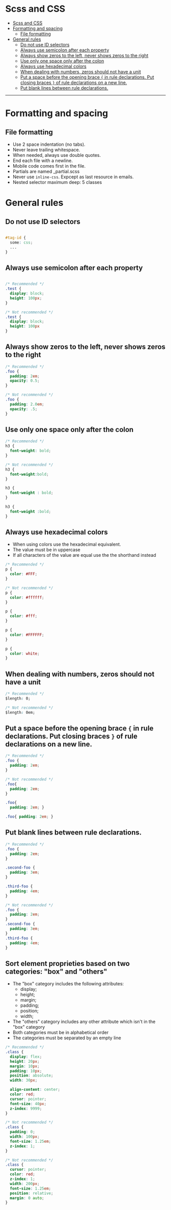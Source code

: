 Scss and CSS
====

- [Scss and CSS](#scss-and-css)
- [Formatting and spacing](#formatting-and-spacing)
  - [File formatting](#file-formatting)
- [General rules](#general-rules)
  - [Do not use ID selectors](#do-not-use-id-selectors)
  - [Always use semicolon after each property](#always-use-semicolon-after-each-property)
  - [Always show zeros to the left, never shows zeros to the right](#always-show-zeros-to-the-left-never-shows-zeros-to-the-right)
  - [Use only one space only after the colon](#use-only-one-space-only-after-the-colon)
  - [Always use hexadecimal colors](#always-use-hexadecimal-colors)
  - [When dealing with numbers, zeros should not have a unit](#when-dealing-with-numbers-zeros-should-not-have-a-unit)
  - [Put a space before the opening brace `{` in rule declarations. Put closing braces `}` of rule declarations on a new line.](#put-a-space-before-the-opening-brace--in-rule-declarations-put-closing-braces--of-rule-declarations-on-a-new-line)
  - [Put blank lines between rule declarations.](#put-blank-lines-between-rule-declarations)

---------------------------------------------

# Formatting and spacing
## File formatting
* Use 2 space indentation (no tabs).
* Never leave trailing whitespace.
* When needed, always use double quotes.
* End each file with a newline.
* Mobile code comes first in the file.
* Partials are named _partial.scss
* Never use `inline-css`. Expcept as last resource in emails.
* Nested selector maximum deep: 5 classes

# General rules

## Do not use ID selectors
```css

#tag-id {
  some: css;
  ...
}

```
## Always use semicolon after each property
```css

/* Recommended */
.test {
  display: block;
  height: 100px;
}

/* Not recommended */
.test {
  display: block;
  height: 100px
}

```

## Always show zeros to the left, never shows zeros to the right

```css
/* Recommended */
.foo {
  padding: 2em;
  opacity: 0.5;
}

/* Not recommended */
.foo {
  padding: 2.0em;
  opacity: .5;
}
```

## Use only one space only after the colon

```css
/* Recommended */
h3 {
  font-weight: bold;
}

/* Not recommended */
h3 {
  font-weight:bold;
}

h3 {
  font-weight : bold;
}

h3 {
  font-weight :bold;
}
```

## Always use hexadecimal colors
* When using colors use the hexadecimal equivalent.
* The value must be in uppercase
* If all characters of the value are equal use the the shorthand instead

```css
/* Recommended */
p {
  color: #FFF;
}

/* Not recommended */
p {
  color: #ffffff;
}

p {
  color: #fff;
}

p {
  color: #FFFFFF;
}

p {
  color: white;
}
```

## When dealing with numbers, zeros should not have a unit

```css
/* Recommended */
$length: 0;

/* Not recommended */
$length: 0em;
```

## Put a space before the opening brace `{` in rule declarations. Put closing braces `}` of rule declarations on a new line.
```css
/* Recommended */
.foo {
  padding: 2em;
}

/* Not recommended */
.foo{
  padding: 2em;
}

.foo{
  padding: 2em; }

.foo{ padding: 2em; }
```
## Put blank lines between rule declarations.
```css
/* Recommended */
.foo {
  padding: 2em;
}

.second-foo {
  padding: 3em;
}

.third-foo {
  padding: 4em;
}

/* Not recommended */
.foo {
  padding: 2em;
}
.second-foo {
  padding: 3em;
}
.third-foo {
  padding: 4em;
}
```
## Sort element proprieties based on two categories: "box" and "others"
* The "box" category includes the following attributes:
  * display;
  * height;
  * margin;
  * padding;
  * position;
  * width;
* The "others" category includes any other attribute which isn't in the "box" category
* Both categories must be in alphabetical order
* The categories must be separated by an empty line

```css
/* Recommended */
.class {
  display: flex;
  height: 20px;
  margin: 10px;
  padding: 10px;
  position: absolute;
  width: 30px;

  align-content: center;
  color: red;
  cursor: pointer;
  font-size: 40px;
  z-index: 9999;
}

/* Not recommended */
.class {
  padding: 0;
  width: 100px;
  font-size: 1.25em;
  z-index: 1;
}

/* Not recommended */
.class {
  cursor: pointer;
  color: red;
  z-index: 1;
  width: 200px;
  font-size: 1.25em;
  position: relative;
  margin: 0 auto;
}
```
